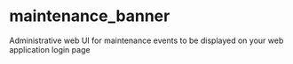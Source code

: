 # maintenance_banner
Administrative web UI for maintenance events to be displayed on your web application login page
